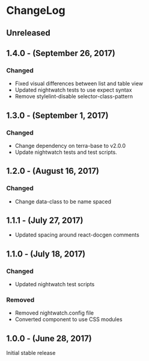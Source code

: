 ChangeLog
=========

Unreleased
----------

1.4.0 - (September 26, 2017)
-----------------
### Changed
* Fixed visual differences between list and table view
* Updated nightwatch tests to use expect syntax
* Remove stylelint-disable selector-class-pattern

1.3.0 - (September 1, 2017)
-----------------
### Changed
* Change dependency on terra-base to v2.0.0
* Update nightwatch tests and test scripts.

1.2.0 - (August 16, 2017)
-----------------
### Changed
* Change data-class to be name spaced

1.1.1 - (July 27, 2017)
-----------------
* Updated spacing around react-docgen comments

1.1.0 - (July 18, 2017)
-----------------
### Changed
* Updated nightwatch test scripts

### Removed
* Removed nightwatch.config file
* Converted component to use CSS modules

1.0.0 - (June 28, 2017)
-----------------
Initial stable release
